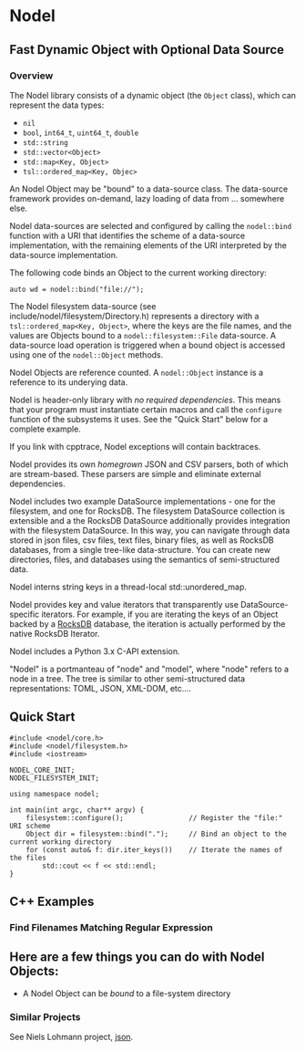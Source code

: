 # Nodel
## Fast Dynamic Object with Optional Data Source
### Overview
The Nodel library consists of a dynamic object (the `Object` class), which can represent the data
types: 
- `nil`
- `bool`, `int64_t`, `uint64_t`, `double`
- `std::string`
- `std::vector<Object>`
- `std::map<Key, Object>`
- `tsl::ordered_map<Key, Objec>`

An Nodel Object may be "bound" to a data-source class. The data-source framework provides on-demand, 
lazy loading of data from ... somewhere else.

Nodel data-sources are selected and configured by calling the `nodel::bind` function with a URI that
identifies the scheme of a data-source implementation, with the remaining elements of the URI
interpreted by the data-source implementation.

The following code binds an Object to the current working directory:

```
auto wd = nodel::bind("file://");
```

The Nodel filesystem data-source (see include/nodel/filesystem/Directory.h) represents a directory
with a `tsl::ordered_map<Key, Object>`, where the keys are the file names, and the values are Objects 
bound to a `nodel::filesystem::File` data-source. A data-source load operation is triggered when a
bound object is accessed using one of the `nodel::Object` methods.

Nodel Objects are reference counted. A `nodel::Object` instance is a reference to its underying data.

Nodel is header-only library with *no required dependencies*. This means that your program must
instantiate certain macros and call the `configure` function of the subsystems it uses.  See the
"Quick Start" below for a complete example.

If you link with cpptrace, Nodel exceptions will contain backtraces.

Nodel provides its own *homegrown* JSON and CSV parsers, both of which are stream-based.  These
parsers are simple and eliminate external dependencies.

Nodel includes two example DataSource implementations - one for the filesystem, and one for RocksDB.
The filesystem DataSource collection is extensible and a the RocksDB DataSource additionally provides
integration with the filesystem DataSource.  In this way, you can navigate through data stored in
json files, csv files, text files, binary files, as well as RocksDB databases, from a single tree-like
data-structure.  You can create new directories, files, and databases using the semantics of
semi-structured data.

Nodel interns string keys in a thread-local std::unordered_map.

Nodel provides key and value iterators that transparently use DataSource-specific iterators.  For
example, if you are iterating the keys of an Object backed by a [RocksDB](https://rocksdb.org/) database,
the iteration is actually performed by the native RocksDB Iterator.

Nodel includes a Python 3.x C-API extension.

"Nodel" is a portmanteau of "node" and "model", where "node" refers to a node in a tree. The tree
is similar to other semi-structured data representations: TOML, JSON, XML-DOM, etc....

## Quick Start

```
#include <nodel/core.h>
#include <nodel/filesystem.h>
#include <iostream>

NODEL_CORE_INIT;
NODEL_FILESYSTEM_INIT;

using namespace nodel;

int main(int argc, char** argv) {
    filesystem::configure();                // Register the "file:" URI scheme
    Object dir = filesystem::bind(".");     // Bind an object to the current working directory
    for (const auto& f: dir.iter_keys())    // Iterate the names of the files
        std::cout << f << std::endl;
}
```

## C++ Examples
### Find Filenames Matching Regular Expression



Here are a few things you can do with Nodel Objects:
- 
- A Nodel Object can be *bound* to a file-system directory


### Similar Projects
See Niels Lohmann project, [json](https://github.com/nlohmann/json).

